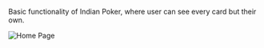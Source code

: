 Basic functionality of Indian Poker, where user can see every card but their own.

![Home Page](https://i.imgur.com/7MOuKmF.png)
